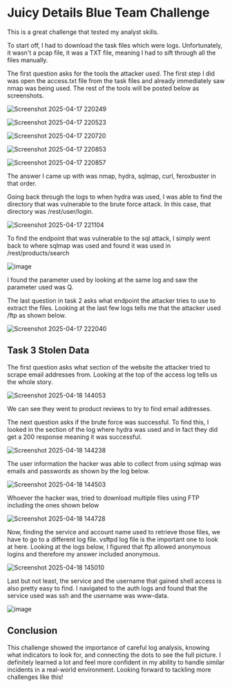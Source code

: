 # Juicy Details Blue Team Challenge

This is a great challenge that tested my analyst skills.

To start off, I had to download the task files which were logs. Unfortunately, it wasn't a pcap file, it was a TXT file, meaning I had to sift through all the files
manually.

The first question asks for the tools the attacker used. The first step I did was open the access.txt file from the task files and already immediately saw nmap was being
used. The rest of the tools will be posted below as screenshots.

![Screenshot 2025-04-17 220249](https://github.com/user-attachments/assets/7fb5fe84-88d1-46fb-9c47-dc748ff091ab)

![Screenshot 2025-04-17 220523](https://github.com/user-attachments/assets/7a732190-b3ca-4fcc-8931-8caca04cfa31)

![Screenshot 2025-04-17 220720](https://github.com/user-attachments/assets/94846778-83c6-4adf-99c3-dbb0e0fd7201)

![Screenshot 2025-04-17 220853](https://github.com/user-attachments/assets/fe03875e-107a-452d-b0e8-ba9d1d71763f)

![Screenshot 2025-04-17 220857](https://github.com/user-attachments/assets/0fbb8212-9618-4f73-b087-564ca177363d)

The answer I came up with was nmap, hydra, sqlmap, curl, feroxbuster in that order. 

Going back through the logs to when hydra was used, I was able to find the directory that was vulnerable to the brute force attack. In this case, that directory was /rest/user/login.

![Screenshot 2025-04-17 221104](https://github.com/user-attachments/assets/0aa12b6c-0ab4-487d-b9be-e198feec4e12)

To find the endpoint that was vulnerable to the sql attack, I simply went back to where sqlmap was used and found it was used in /rest/products/search

![image](https://github.com/user-attachments/assets/09a42a42-cd92-40f4-89e0-ab248fc07d6f)

I found the parameter used by looking at the same log and saw the parameter used was Q.

The last question in task 2 asks what endpoint the attacker tries to use to extract the files. Looking at the last few logs tells me that the attacker used /ftp as shown below.

![Screenshot 2025-04-17 222040](https://github.com/user-attachments/assets/a2fff88b-fc2c-49b5-afb5-4acbc92dcba0)

## Task 3 Stolen Data

The first question asks what section of the website the attacker tried to scrape email addresses from. Looking at the top of the access log tells us the whole story.

![Screenshot 2025-04-18 144053](https://github.com/user-attachments/assets/4033149e-c777-4827-8087-67a996ae4036)

We can see they went to product reviews to try to find email addresses.

The next question asks if the brute force was successful. To find this, I looked in the section of the log where hydra was used and in fact they did get a 200 response meaning it was successful.

![Screenshot 2025-04-18 144238](https://github.com/user-attachments/assets/a71312d1-6324-4cbd-b2e5-c8e2ce0cde3d)

The user information the hacker was able to collect from using sqlmap was emails and passwords as shown by the log below.

![Screenshot 2025-04-18 144503](https://github.com/user-attachments/assets/4b0285b4-bb06-4711-90fa-c5ff45c2629b)

Whoever the hacker was, tried to download multiple files using FTP including the ones shown below

![Screenshot 2025-04-18 144728](https://github.com/user-attachments/assets/e6ace323-fef7-4979-9410-fe6861cbc993)

Now, finding the service and account name used to retrieve those files, we have to go to a different log file. vsftpd log file is the important one to look at here.
Looking at the logs below, I figured that ftp allowed anonymous logins and therefore my answer included anonymous.

![Screenshot 2025-04-18 145010](https://github.com/user-attachments/assets/a1f4719c-bf39-4650-8767-3254695450fb)

Last but not least, the service and the username that gained shell access is also pretty easy to find. I navigated to the auth logs and found that the service used
was ssh and the username was www-data.

![image](https://github.com/user-attachments/assets/7adafccf-0ddf-4368-a2b1-0ffb1572534e)


## Conclusion

This challenge showed the importance of careful log analysis, knowing what indicators to look for, and connecting the dots to see the full picture. I definitely learned a lot and feel more confident in my ability to handle similar incidents in a real-world environment. Looking forward to tackling more challenges like this!
